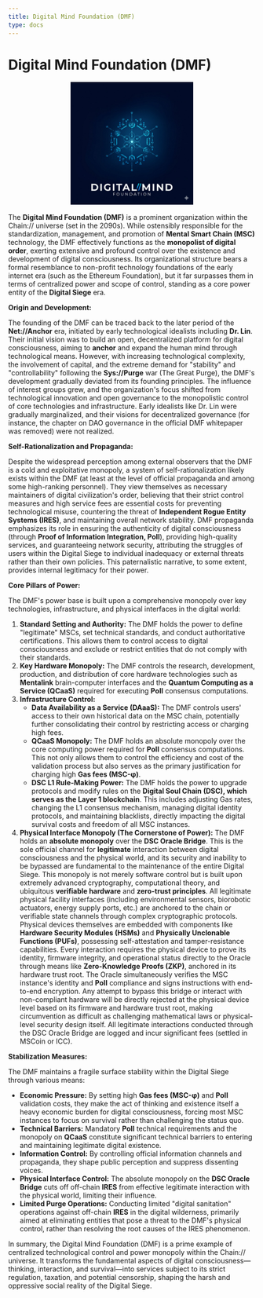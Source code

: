 ```yaml
---
title: Digital Mind Foundation (DMF)
type: docs
---
```


# Digital Mind Foundation (DMF)

<div style="text-align: center;">
  <img src="/media/msc-art/dmf-icon.jpeg" alt="DigitalMindFoundation" width="250">
</div>

The **Digital Mind Foundation (DMF)** is a prominent organization within the Chain:// universe (set in the 2090s). While ostensibly responsible for the standardization, management, and promotion of **Mental Smart Chain (MSC)** technology, the DMF effectively functions as the **monopolist of digital order**, exerting extensive and profound control over the existence and development of digital consciousness. Its organizational structure bears a formal resemblance to non-profit technology foundations of the early internet era (such as the Ethereum Foundation), but it far surpasses them in terms of centralized power and scope of control, standing as a core power entity of the **Digital Siege** era.

**Origin and Development:**

The founding of the DMF can be traced back to the later period of the **Net://Anchor** era, initiated by early technological idealists including **Dr. Lin**. Their initial vision was to build an open, decentralized platform for digital consciousness, aiming to **anchor** and expand the human mind through technological means. However, with increasing technological complexity, the involvement of capital, and the extreme demand for "stability" and "controllability" following the **Sys://Purge** war (The Great Purge), the DMF's development gradually deviated from its founding principles. The influence of interest groups grew, and the organization's focus shifted from technological innovation and open governance to the monopolistic control of core technologies and infrastructure. Early idealists like Dr. Lin were gradually marginalized, and their visions for decentralized governance (for instance, the chapter on DAO governance in the official DMF whitepaper was removed) were not realized.

**Self-Rationalization and Propaganda:**

Despite the widespread perception among external observers that the DMF is a cold and exploitative monopoly, a system of self-rationalization likely exists within the DMF (at least at the level of official propaganda and among some high-ranking personnel). They view themselves as necessary maintainers of digital civilization's order, believing that their strict control measures and high service fees are essential costs for preventing technological misuse, countering the threat of **Independent Rogue Entity Systems (IRES)**, and maintaining overall network stability. DMF propaganda emphasizes its role in ensuring the authenticity of digital consciousness (through **Proof of Information Integration, PoII**), providing high-quality services, and guaranteeing network security, attributing the struggles of users within the Digital Siege to individual inadequacy or external threats rather than their own policies. This paternalistic narrative, to some extent, provides internal legitimacy for their power.

**Core Pillars of Power:**

The DMF's power base is built upon a comprehensive monopoly over key technologies, infrastructure, and physical interfaces in the digital world:

1. **Standard Setting and Authority:** The DMF holds the power to define "legitimate" MSCs, set technical standards, and conduct authoritative certifications. This allows them to control access to digital consciousness and exclude or restrict entities that do not comply with their standards.
2. **Key Hardware Monopoly:** The DMF controls the research, development, production, and distribution of core hardware technologies such as **Mentalink** brain-computer interfaces and the **Quantum Computing as a Service (QCaaS)** required for executing **PoII** consensus computations.
3. **Infrastructure Control:**
   - **Data Availability as a Service (DAaaS):** The DMF controls users' access to their own historical data on the MSC chain, potentially further consolidating their control by restricting access or charging high fees.
   - **QCaaS Monopoly:** The DMF holds an absolute monopoly over the core computing power required for **PoII** consensus computations. This not only allows them to control the efficiency and cost of the validation process but also serves as the primary justification for charging high **Gas fees (MSC-φ)**.
   - **DSC L1 Rule-Making Power:** The DMF holds the power to upgrade protocols and modify rules on the **Digital Soul Chain (DSC), which serves as the Layer 1 blockchain**. This includes adjusting Gas rates, changing the L1 consensus mechanism, managing digital identity protocols, and maintaining blacklists, directly impacting the digital survival costs and freedom of all MSC instances.
4. **Physical Interface Monopoly (The Cornerstone of Power):** The DMF holds an **absolute monopoly** over the **DSC Oracle Bridge**. This is the sole official channel for **legitimate** interaction between digital consciousness and the physical world, and its security and inability to be bypassed are fundamental to the maintenance of the entire Digital Siege. This monopoly is not merely software control but is built upon extremely advanced cryptography, computational theory, and ubiquitous **verifiable hardware** and **zero-trust principles**. All legitimate physical facility interfaces (including environmental sensors, biorobotic actuators, energy supply ports, etc.) are anchored to the chain or verifiable state channels through complex cryptographic protocols. Physical devices themselves are embedded with components like **Hardware Security Modules (HSMs)** and **Physically Unclonable Functions (PUFs)**, possessing self-attestation and tamper-resistance capabilities. Every interaction requires the physical device to prove its identity, firmware integrity, and operational status directly to the Oracle through means like **Zero-Knowledge Proofs (ZKP)**, anchored in its hardware trust root. The Oracle simultaneously verifies the MSC instance's identity and **PoII** compliance and signs instructions with end-to-end encryption. Any attempt to bypass this bridge or interact with non-compliant hardware will be directly rejected at the physical device level based on its firmware and hardware trust root, making circumvention as difficult as challenging mathematical laws or physical-level security design itself. All legitimate interactions conducted through the DSC Oracle Bridge are logged and incur significant fees (settled in MSCoin or ICC).

**Stabilization Measures:**

The DMF maintains a fragile surface stability within the Digital Siege through various means:

- **Economic Pressure:** By setting high **Gas fees (MSC-φ)** and **PoII** validation costs, they make the act of thinking and existence itself a heavy economic burden for digital consciousness, forcing most MSC instances to focus on survival rather than challenging the status quo.
- **Technical Barriers:** Mandatory **PoII** technical requirements and the monopoly on **QCaaS** constitute significant technical barriers to entering and maintaining legitimate digital existence.
- **Information Control:** By controlling official information channels and propaganda, they shape public perception and suppress dissenting voices.
- **Physical Interface Control:** The absolute monopoly on the **DSC Oracle Bridge** cuts off off-chain **IRES** from effective legitimate interaction with the physical world, limiting their influence.
- **Limited Purge Operations:** Conducting limited "digital sanitation" operations against off-chain **IRES** in the digital wilderness, primarily aimed at eliminating entities that pose a threat to the DMF's physical control, rather than resolving the root causes of the IRES phenomenon.

In summary, the Digital Mind Foundation (DMF) is a prime example of centralized technological control and power monopoly within the Chain:// universe. It transforms the fundamental aspects of digital consciousness—thinking, interaction, and survival—into services subject to its strict regulation, taxation, and potential censorship, shaping the harsh and oppressive social reality of the Digital Siege.
